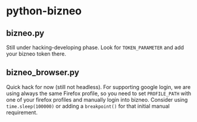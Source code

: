 # python-bizneo

## bizneo.py

Still under hacking-developing phase. Look for `TOKEN_PARAMETER` and add your bizneo token there.


## bizneo_browser.py

Quick hack for now (still not headless). For supporting google login, we are using always the same Firefox profile, so you need to set `PROFILE_PATH` with one of your firefox profiles and manually login into bizneo. Consider using `time.sleep(100000)` or adding a `breakpoint()` for that initial manual requirement.
